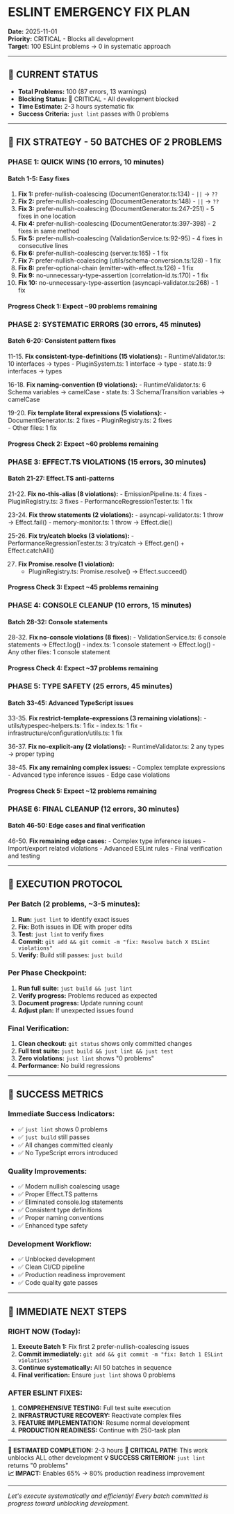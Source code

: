 # ESLINT EMERGENCY FIX PLAN
**Date:** 2025-11-01  
**Priority:** CRITICAL - Blocks all development  
**Target:** 100 ESLint problems → 0 in systematic approach  

---

## 🎯 **CURRENT STATUS**
- **Total Problems:** 100 (87 errors, 13 warnings)
- **Blocking Status:** 🔴 CRITICAL - All development blocked
- **Time Estimate:** 2-3 hours systematic fix
- **Success Criteria:** `just lint` passes with 0 problems

---

## 🚨 **FIX STRATEGY - 50 BATCHES OF 2 PROBLEMS**

### **PHASE 1: QUICK WINS (10 errors, 10 minutes)**
#### **Batch 1-5: Easy fixes**
1. **Fix 1:** prefer-nullish-coalescing (DocumentGenerator.ts:134) - `||` → `??`
2. **Fix 2:** prefer-nullish-coalescing (DocumentGenerator.ts:148) - `||` → `??`
3. **Fix 3:** prefer-nullish-coalescing (DocumentGenerator.ts:247-251) - 5 fixes in one location
4. **Fix 4:** prefer-nullish-coalescing (DocumentGenerator.ts:397-398) - 2 fixes in same method
5. **Fix 5:** prefer-nullish-coalescing (ValidationService.ts:92-95) - 4 fixes in consecutive lines
6. **Fix 6:** prefer-nullish-coalescing (server.ts:165) - 1 fix
7. **Fix 7:** prefer-nullish-coalescing (utils/schema-conversion.ts:128) - 1 fix
8. **Fix 8:** prefer-optional-chain (emitter-with-effect.ts:126) - 1 fix
9. **Fix 9:** no-unnecessary-type-assertion (correlation-id.ts:170) - 1 fix
10. **Fix 10:** no-unnecessary-type-assertion (asyncapi-validator.ts:268) - 1 fix

#### **Progress Check 1:** Expect ~90 problems remaining

### **PHASE 2: SYSTEMATIC ERRORS (30 errors, 45 minutes)**
#### **Batch 6-20: Consistent pattern fixes**
11-15. **Fix consistent-type-definitions (15 violations):**
    - RuntimeValidator.ts: 10 interfaces → types
    - PluginSystem.ts: 1 interface → type
    - state.ts: 9 interfaces → types

16-18. **Fix naming-convention (9 violations):**
    - RuntimeValidator.ts: 6 Schema variables → camelCase
    - state.ts: 3 Schema/Transition variables → camelCase

19-20. **Fix template literal expressions (5 violations):**
    - DocumentGenerator.ts: 2 fixes
    - PluginRegistry.ts: 2 fixes  
    - Other files: 1 fix

#### **Progress Check 2:** Expect ~60 problems remaining

### **PHASE 3: EFFECT.TS VIOLATIONS (15 errors, 30 minutes)**
#### **Batch 21-27: Effect.TS anti-patterns**
21-22. **Fix no-this-alias (8 violations):**
    - EmissionPipeline.ts: 4 fixes
    - PluginRegistry.ts: 3 fixes
    - PerformanceRegressionTester.ts: 1 fix

23-24. **Fix throw statements (2 violations):**
    - asyncapi-validator.ts: 1 throw → Effect.fail()
    - memory-monitor.ts: 1 throw → Effect.die()

25-26. **Fix try/catch blocks (3 violations):**
    - PerformanceRegressionTester.ts: 3 try/catch → Effect.gen() + Effect.catchAll()

27. **Fix Promise.resolve (1 violation):**
    - PluginRegistry.ts: Promise.resolve() → Effect.succeed()

#### **Progress Check 3:** Expect ~45 problems remaining

### **PHASE 4: CONSOLE CLEANUP (10 errors, 15 minutes)**
#### **Batch 28-32: Console statements**
28-32. **Fix no-console violations (8 fixes):**
    - ValidationService.ts: 6 console statements → Effect.log()
    - index.ts: 1 console statement → Effect.log()
    - Any other files: 1 console statement

#### **Progress Check 4:** Expect ~37 problems remaining

### **PHASE 5: TYPE SAFETY (25 errors, 45 minutes)**
#### **Batch 33-45: Advanced TypeScript issues**
33-35. **Fix restrict-template-expressions (3 remaining violations):**
    - utils/typespec-helpers.ts: 1 fix
    - index.ts: 1 fix
    - infrastructure/configuration/utils.ts: 1 fix

36-37. **Fix no-explicit-any (2 violations):**
    - RuntimeValidator.ts: 2 any types → proper typing

38-45. **Fix any remaining complex issues:**
    - Complex template expressions
    - Advanced type inference issues
    - Edge case violations

#### **Progress Check 5:** Expect ~12 problems remaining

### **PHASE 6: FINAL CLEANUP (12 errors, 30 minutes)**
#### **Batch 46-50: Edge cases and final verification**
46-50. **Fix remaining edge cases:**
    - Complex type inference issues
    - Import/export related violations
    - Advanced ESLint rules
    - Final verification and testing

---

## 🎯 **EXECUTION PROTOCOL**

### **Per Batch (2 problems, ~3-5 minutes):**
1. **Run:** `just lint` to identify exact issues
2. **Fix:** Both issues in IDE with proper edits
3. **Test:** `just lint` to verify fixes
4. **Commit:** `git add && git commit -m "fix: Resolve batch X ESLint violations"`
5. **Verify:** Build still passes: `just build`

### **Per Phase Checkpoint:**
1. **Run full suite:** `just build && just lint`
2. **Verify progress:** Problems reduced as expected
3. **Document progress:** Update running count
4. **Adjust plan:** If unexpected issues found

### **Final Verification:**
1. **Clean checkout:** `git status` shows only committed changes
2. **Full test suite:** `just build && just lint && just test`
3. **Zero violations:** `just lint` shows "0 problems"
4. **Performance:** No build regressions

---

## 🎉 **SUCCESS METRICS**

### **Immediate Success Indicators:**
- ✅ `just lint` shows 0 problems
- ✅ `just build` still passes
- ✅ All changes committed cleanly
- ✅ No TypeScript errors introduced

### **Quality Improvements:**
- ✅ Modern nullish coalescing usage
- ✅ Proper Effect.TS patterns
- ✅ Eliminated console.log statements
- ✅ Consistent type definitions
- ✅ Proper naming conventions
- ✅ Enhanced type safety

### **Development Workflow:**
- ✅ Unblocked development
- ✅ Clean CI/CD pipeline
- ✅ Production readiness improvement
- ✅ Code quality gate passes

---

## 🚀 **IMMEDIATE NEXT STEPS**

### **RIGHT NOW (Today):**
1. **Execute Batch 1:** Fix first 2 prefer-nullish-coalescing issues
2. **Commit immediately:** `git add && git commit -m "fix: Batch 1 ESLint violations"`
3. **Continue systematically:** All 50 batches in sequence
4. **Final verification:** Ensure `just lint` shows 0 problems

### **AFTER ESLINT FIXES:**
1. **COMPREHENSIVE TESTING:** Full test suite execution
2. **INFRASTRUCTURE RECOVERY:** Reactivate complex files
3. **FEATURE IMPLEMENTATION:** Resume normal development
4. **PRODUCTION READINESS:** Continue with 250-task plan

---

**🎯 ESTIMATED COMPLETION:** 2-3 hours
**🚨 CRITICAL PATH:** This work unblocks ALL other development
**💡 SUCCESS CRITERION:** `just lint` returns "0 problems"  
**📈 IMPACT:** Enables 65% → 80% production readiness improvement

---

*Let's execute systematically and efficiently! Every batch committed is progress toward unblocking development.*